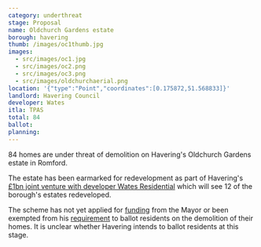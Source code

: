 ```yaml
---
category: underthreat
stage: Proposal
name: Oldchurch Gardens estate 
borough: havering
thumb: /images/oc1thumb.jpg
images:
  - src/images/oc1.jpg
  - src/images/oc2.png
  - src/images/oc3.png
  - src/images/oldchurchaerial.png
location: '{"type":"Point","coordinates":[0.175872,51.568833]}'
landlord: Havering Council
developer: Wates
itla: TPAS
total: 84
ballot:
planning:
---
```

84 homes are under threat of demolition on Havering's Oldchurch Gardens estate in Romford.

The estate has been earmarked for redevelopment as part of Havering's [£1bn joint venture with developer Wates Residential](https://www.wates.co.uk/articles/case-study/borough-of-havering-housing-redevelopment/) which will see 12 of the borough's estates redeveloped.

The scheme has not yet applied for [funding](/approved/funding) from the Mayor or been exempted from his [requirement](/approved/ballotexemptions) to ballot residents on the demolition of their homes. It is unclear whether Havering intends to ballot residents at this stage.

